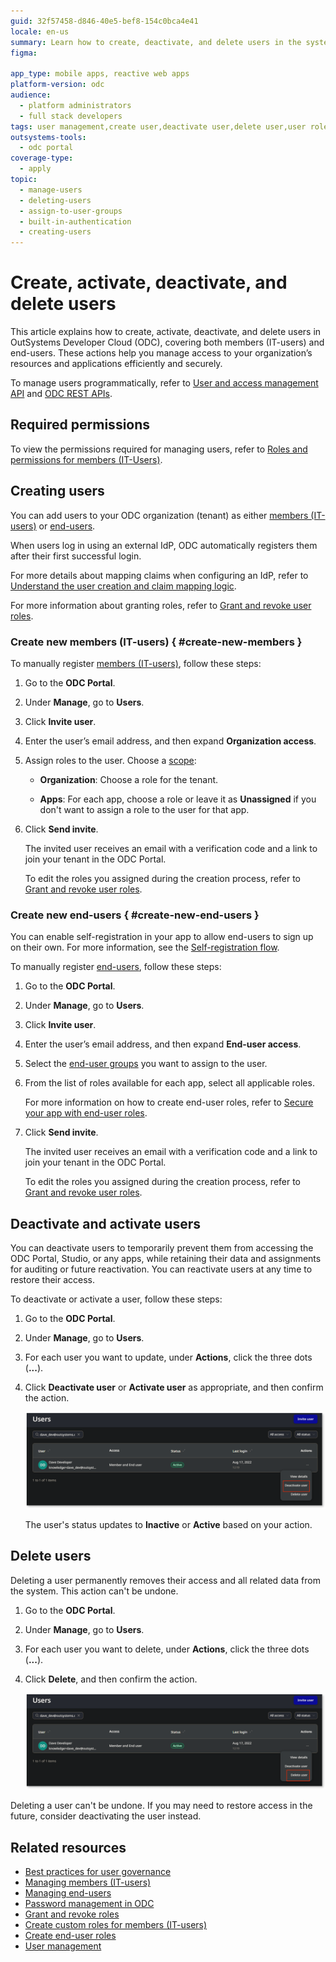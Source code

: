```yaml
---
guid: 32f57458-d846-40e5-bef8-154c0bca4e41
locale: en-us
summary: Learn how to create, deactivate, and delete users in the system.
figma: 

app_type: mobile apps, reactive web apps
platform-version: odc
audience:
  - platform administrators
  - full stack developers
tags: user management,create user,deactivate user,delete user,user roles
outsystems-tools:
  - odc portal
coverage-type:
  - apply
topic:
  - manage-users
  - deleting-users
  - assign-to-user-groups
  - built-in-authentication
  - creating-users
---
```


# Create, activate, deactivate, and delete users

This article explains how to create, activate, deactivate, and delete users in OutSystems Developer Cloud (ODC), covering both members (IT-users) and end-users. These actions help you manage access to your organization’s resources and applications efficiently and securely.

<div class="info" markdown="1">

To manage users programmatically, refer to [User and access management API](../reference/apis/identity-v1.md) and [ODC REST APIs](../reference/apis/public-rest-apis/overview.md).

</div>

## Required permissions

To view the permissions required for managing users, refer to [Roles and permissions for members (IT-Users)](roles.md).

## Creating users

You can add users to your ODC organization (tenant) as either [members (IT-users)](#create-new-members) or [end-users](#create-new-end-users).

<div class="info" markdown="1">

When users log in using an external IdP, ODC automatically registers them after their first successful login.

For more details about mapping claims when configuring an IdP, refer to [Understand the user creation and claim mapping logic](../manage-platform-app-lifecycle/external-idps/intro.md#claim-mapping-logic).

For more information about granting roles, refer to [Grant and revoke user roles](grant-and-revoke-user-roles.md).

</div>

### Create new members (IT-users) { #create-new-members }

To manually register [members (IT-users)](intro.md#members-it-users), follow these steps:

1. Go to the **ODC Portal**.
1. Under **Manage**, go to **Users**.
1. Click **Invite user**.
1. Enter the user’s email address, and then expand **Organization access**.
1. Assign roles to the user. Choose a [scope](intro.md#organization-app-stage-and-app-scope):

    * **Organization**: Choose a role for the tenant.

    * **Apps**: For each app, choose a role or leave it as **Unassigned** if you don't want to assign a role to the user for that app.

1. Click **Send invite**.

    The invited user receives an email with a verification code and a link to join your tenant in the ODC Portal.

    <div class="info" markdown="1">

    To edit the roles you assigned during the creation process, refer to [Grant and revoke user roles](grant-and-revoke-user-roles.md).

    </div>

### Create new end-users { #create-new-end-users }

<div class="info" markdown="1">

 You can enable self-registration in your app to allow end-users to sign up on their own. For more information, see the [Self-registration flow](../building-apps/ui/self-registration/intro.md).

</div>

To manually register [end-users](intro.md#end-users), follow these steps:

1. Go to the **ODC Portal**.
1. Under **Manage**, go to **Users**.
1. Click **Invite user**.
1. Enter the user’s email address, and then expand **End-user access**.
1. Select the [end-user groups](./end-users/groups.md) you want to assign to the user.
1. From the list of roles available for each app, select all applicable roles.  

    For more information on how to create end-user roles, refer to [Secure your app with end-user roles](secure-app-with-roles.md#create-end-user-roles).

1. Click **Send invite**.

    The invited user receives an email with a verification code and a link to join your tenant in the ODC Portal.

    <div class="info" markdown="1">

    To edit the roles you assigned during the creation process, refer to [Grant and revoke user roles](grant-and-revoke-user-roles.md).

    </div>

## Deactivate and activate users

You can deactivate users to temporarily prevent them from accessing the ODC Portal, Studio, or any apps, while retaining their data and assignments for auditing or future reactivation. You can reactivate users at any time to restore their access.

To deactivate or activate a user, follow these steps:

1. Go to the **ODC Portal**.
1. Under **Manage**, go to **Users**.
1. For each user you want to update, under **Actions**, click the three dots (**...**).
1. Click **Deactivate user** or **Activate user** as appropriate, and then confirm the action.

    ![Screenshot illustrating the deactivation of users in the ODC Portal](images/deactivate-pl.png "Deactivate users in the ODC Portal")

    The user's status updates to **Inactive** or **Active** based on your action.

## Delete users

Deleting a user permanently removes their access and all related data from the system. This action can't be undone.

1. Go to the **ODC Portal**.
1. Under **Manage**, go to **Users**.
1. For each user you want to delete, under **Actions**, click the three dots (**...**).
1. Click **Delete**, and then confirm the action.

    ![Screenshot illustrating the deletion of users in the ODC Portal](images/delete-pl.png "Delete users in the ODC Portal")

<div class="warning" markdown="1">

Deleting a user can't be undone. If you may need to restore access in the future, consider deactivating the user instead.

</div>

## Related resources

* [Best practices for user governance](best-practices-user-management.md)
* [Managing members (IT-users)](it-users/intro.md)
* [Managing end-users](end-users/intro.md)
* [Password management in ODC](passwords.md)
* [Grant and revoke roles](grant-and-revoke-user-roles.md)
* [Create custom roles for members (IT-users)](roles.md)
* [Create end-user roles](secure-app-with-roles.md)
* [User management](intro.md)

